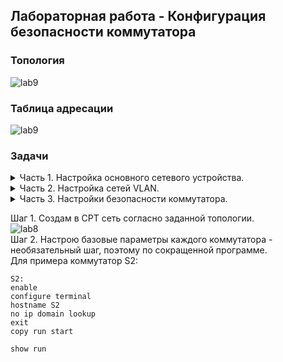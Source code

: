## Лабораторная работа - Конфигурация безопасности коммутатора

### Топология

![lab9](https://github.com/elborisova3009/otus-networks/blob/master/labs/lab9/%D0%A1%D0%BA%D1%80%D0%B8%D0%BD%D1%88%D0%BE%D1%82%2005-12-2022%20145310.jpg)

### Таблица адресации
  
![lab9](https://github.com/elborisova3009/otus-networks/blob/master/labs/lab9/%D0%A1%D0%BA%D1%80%D0%B8%D0%BD%D1%88%D0%BE%D1%82%2005-12-2022%20150117.jpg)  
  
###	Задачи

<details><summary> Часть 1. Настройка основного сетевого устройства. </summary>  
  
  <details><summary> •	Создам сеть.  </summary>   
    
    a.	Создам сеть в CPT согласно топологии.  
    ![lab9](https://github.com/elborisova3009/otus-networks/blob/master/labs/lab9/%D0%A1%D0%BA%D1%80%D0%B8%D0%BD%D1%88%D0%BE%D1%82%2005-12-2022%20153919.jpg)  
    
    b.	Инициализация устройств
Шаг 2. Настройте маршрутизатор R1.
a.	Загрузите следующий конфигурационный скрипт на R1.
Откройте окно конфигурации
enable
configure terminal
hostname R1
no ip domain lookup
ip dhcp excluded-address 192.168.10.1 192.168.10.9
ip dhcp excluded-address 192.168.10.201 192.168.10.202
!
ip dhcp pool Students
 network 192.168.10.0 255.255.255.0
 default-router 192.168.10.1
 domain-name CCNA2.Lab-11.6.1
!
interface Loopback0
 ip address 10.10.1.1 255.255.255.0
!
interface GigabitEthernet0/0/1
 description Link to S1
 ip dhcp relay information trusted
 ip address 192.168.10.1 255.255.255.0
 no shutdown
!
line con 0
 logging synchronous
 exec-timeout 0 0
b.	Проверьте текущую конфигурацию на R1, используя следующую команду:
R1# show ip interface brief
c.	Убедитесь, что IP-адресация и интерфейсы находятся в состоянии up / up (при необходимости устраните неполадки).
Закройте окно настройки.
Шаг 3. Настройка и проверка основных параметров коммутатора
a.	Настройте имя хоста для коммутаторов S1 и S2.
Откройте окно конфигурации
b.	Запретите нежелательный поиск в DNS.
c.	Настройте описания интерфейса для портов, которые используются в S1 и S2.
d.	Установите для шлюза по умолчанию для VLAN управления значение 192.168.10.1 на обоих коммутаторах.
 </details>  
    
    
    
  
  •	Настрою маршрутизатор R1.  
  
  •	Настрою и проверю основные параметры коммутатора.  
  
  Шаг 1. Создайте сеть.
  
  

  

 </details> 
  
  <details><summary> Часть 2. Настройка сетей VLAN.</summary>  
  
•	Сконфигруриуйте VLAN 10.
•	Сконфигруриуйте SVI для VLAN 10.
•	Настройте VLAN 333 с именем Native на S1 и S2.
•	Настройте VLAN 999 с именем ParkingLot на S1 и S2.
</details> 

 <details><summary> Часть 3. Настройки безопасности коммутатора.</summary>  
 
•	Реализация магистральных соединений 802.1Q.
•	Настройка портов доступа
•	Безопасность неиспользуемых портов коммутатора
•	Документирование и реализация функций безопасности порта.
•	Реализовать безопасность DHCP snooping .
•	Реализация PortFast и BPDU Guard
•	Проверка сквозной связанности.

</details> 


  Шаг 1.	Создам в CPT сеть согласно заданной топологии.  
![lab8](https://github.com/elborisova3009/otus-networks/blob/master/labs/lab8/%D0%A1%D0%BA%D1%80%D0%B8%D0%BD%D1%88%D0%BE%D1%82%2001-11-2022%20175036.jpg)  
  Шаг 2. Настрою базовые параметры каждого коммутатора - необязательный шаг, поэтому по сокращенной программе.  
  Для примера коммутатор S2:  
   ```
S2: 
enable
configure terminal
hostname S2
no ip domain lookup
exit
copy run start

show run
```
